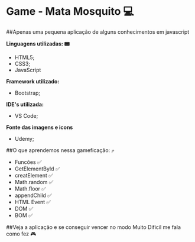 # Game - Mata Mosquito :computer:
##Apenas uma pequena aplicação de alguns conhecimentos em javascript

**Linguagens utilizadas: :pager:**
- HTML5;
- CSS3;
- JavaScript

**Framework utilizado:**
- Bootstrap;

**IDE's utilizada:**
- VS Code;

**Fonte das imagens e icons**
- Udemy;

##O que aprendemos nessa gameficação: :arrow_heading_up:

- Funcões :white_check_mark:
- GetElementById :white_check_mark:
- creatElement :white_check_mark:
- Math.random :white_check_mark:
- Math.floor :white_check_mark:
- appendChild :white_check_mark:
- HTML Event :white_check_mark:
- DOM :white_check_mark:
- BOM :white_check_mark:

##Veja a aplicação e se conseguir vencer no modo Muito Dificil me fala como fez :video_game:

